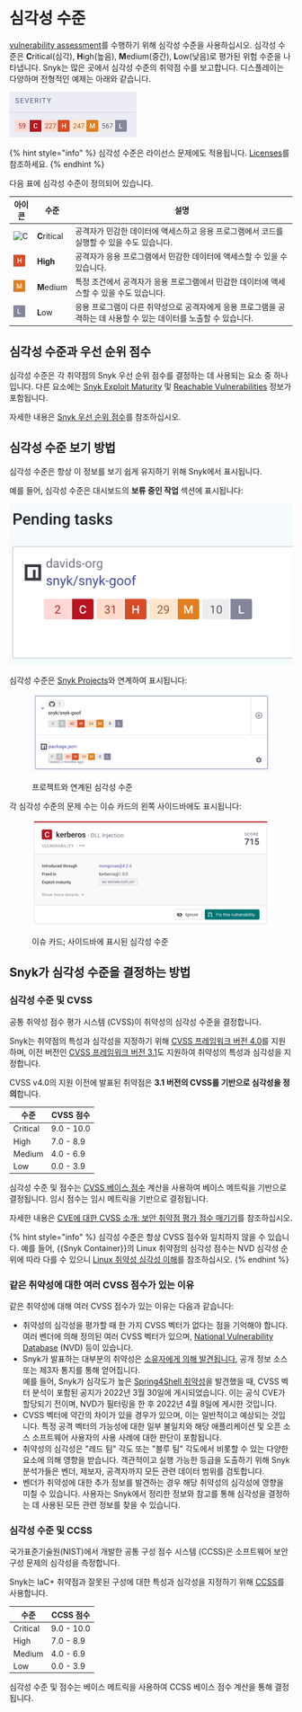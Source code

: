 # 심각성 수준

[vulnerability assessment](https://snyk.io/learn/vulnerability-assessment/)를 수행하기 위해 심각성 수준을 사용하십시오. 심각성 수준은 **C**ritical(심각), **H**igh(높음), **M**edium(중간), **L**ow(낮음)로 평가된 위험 수준을 나타냅니다. Snyk는 많은 곳에서 심각성 수준의 취약점 수를 보고합니다. 디스플레이는 다양하며 전형적인 예제는 아래와 같습니다.

<img src="../../.gitbook/assets/Screenshot 2022-08-16 at 09.52.22.png" alt="Issues at each level of severity, C, H, M, and L" data-size="original">

{% hint style="info" %}
심각성 수준은 라이선스 문제에도 적용됩니다. [Licenses](../../scan-with-snyk/snyk-open-source/scan-open-source-libraries-and-licenses/open-source-license-compliance.md)를 참조하세요.
{% endhint %}

다음 표에 심각성 수준이 정의되어 있습니다.

| 아이콘                                                                                                        | 수준         | 설명                                                                                                                                |
| ------------------------------------------------------------------------------------------------------------- | ------------ | ------------------------------------------------------------------------------------------------------------------------------------------ |
| <img src="../../.gitbook/assets/image (131) (1) (1) (1) (1) (1).png" alt="C" data-size="line">                | **C**ritical | 공격자가 민감한 데이터에 액세스하고 응용 프로그램에서 코드를 실행할 수 있을 수도 있습니다.                                                              |
| <img src="../../.gitbook/assets/image (103) (1) (1) (1) (1) (1) (1) (2) (1).png" alt="H" data-size="original"> | **High**     | 공격자가 응용 프로그램에서 민감한 데이터에 액세스할 수 있을 수 있습니다.                                                                           |
| ![M](<../../.gitbook/assets/image (133) (1).png>)                                                             | **M**edium   | 특정 조건에서 공격자가 응용 프로그램에서 민감한 데이터에 액세스할 수 있을 수도 있습니다.                                                    |
| ![L](<../../.gitbook/assets/image (422).png>)                                                                 | **L**ow      | 응용 프로그램이 다른 취약성으로 공격자에게 응용 프로그램을 공격하는 데 사용할 수 있는 데이터를 노출할 수 있습니다. |

## 심각성 수준과 우선 순위 점수

심각성 수준은 각 취약점의 Snyk 우선 순위 점수를 결정하는 데 사용되는 요소 중 하나입니다. 다른 요소에는 [Snyk Exploit Maturity](https://snyk.io/blog/whats-so-wild-about-exploits-in-the-wild-and-how-can-we-prioritize-accordingly/) 및 [Reachable Vulnerabilities](https://snyk.io/blog/optimizing-prioritization-with-deep-application-level-context/) 정보가 포함됩니다.

자세한 내용은 [Snyk 우선 순위 점수](priority-score.md)를 참조하십시오.

## 심각성 수준 보기 방법

심각성 수준은 항상 이 정보를 보기 쉽게 유지하기 위해 Snyk에서 표시됩니다.

예를 들어, 심각성 수준은 대시보드의 **보류 중인 작업** 섹션에 표시됩니다:

<img src="../../.gitbook/assets/image (158) (1) (1) (1) (1) (1) (1) (1) (2).png" alt="Severity levels with Pending tasks" data-size="original">

심각성 수준은 [Snyk Projects](../../snyk-admin/snyk-projects/)와 연계하여 표시됩니다:

<figure><img src="../../.gitbook/assets/image (43) (2).png" alt="Severity levels assoicated with Projects"><figcaption><p>프로젝트와 연계된 심각성 수준</p></figcaption></figure>

각 심각성 수준의 문제 수는 이슈 카드의 왼쪽 사이드바에도 표시됩니다:

<figure><img src="../../.gitbook/assets/image (39) (1) (1).png" alt="Issue card; severity levels in sidebar"><figcaption><p>이슈 카드; 사이드바에 표시된 심각성 수준</p></figcaption></figure>

## Snyk가 심각성 수준을 결정하는 방법

### 심각성 수준 및 CVSS

공통 취약성 점수 평가 시스템 (CVSS)이 취약성의 심각성 수준을 결정합니다.

Snyk는 취약점의 특성과 심각성을 지정하기 위해 [CVSS 프레임워크 버전 4.0](https://www.first.org/cvss/v4-0/)를 지원하며, 이전 버전인 [CVSS 프레임워크 버전 3.1](https://www.first.org/cvss/v3-1/)도 지원하여 취약성의 특성과 심각성을 지정합니다.

&#x20;CVSS v4.0의 지원 이전에 발표된 취약점은 **3.1 버전의 CVSS를 기반으로 심각성을 정의**합니다.

| **수준** | **CVSS 점수** |
| --------- | -------------- |
| Critical  | 9.0 - 10.0     |
| High      | 7.0 - 8.9      |
| Medium    | 4.0 - 6.9      |
| Low       | 0.0 - 3.9      |

심각성 수준 및 점수는 [CVSS 베이스 점수](https://www.first.org/cvss/specification-document) 계산을 사용하여 베이스 메트릭을 기반으로 결정됩니다. 임시 점수는 임시 메트릭을 기반으로 결정됩니다.

자세한 내용은 [CVE에 대한 CVSS 소개: 보안 취약점 평가 점수 매기기](https://snyk.io/blog/scoring-security-vulnerabilities-101-introducing-cvss-for-cve/)를 참조하십시오.

{% hint style="info" %}
심각성 수준은 항상 CVSS 점수와 일치하지 않을 수 있습니다. 예를 들어, {{Snyk Container}}의 Linux 취약점의 심각성 점수는 NVD 심각성 순위에 따라 다를 수 있으니 [Linux 취약성 심각성 이해](../../scan-with-snyk/snyk-container/how-snyk-container-works/severity-levels-of-detected-linux-vulnerabilities.md)를 참조하십시오.
{% endhint %}

### **같은 취약성에 대한 여러 CVSS 점수가 있는 이유**

같은 취약성에 대해 여러 CVSS 점수가 있는 이유는 다음과 같습니다:

* 취약성의 심각성을 평가할 때 한 가지 CVSS 벡터가 없다는 점을 기억해야 합니다. 여러 벤더에 의해 정의된 여러 CVSS 벡터가 있으며, [National Vulnerability Database](https://nvd.nist.gov/) (NVD) 등이 있습니다.
* Snyk가 발표하는 대부분의 취약성은 [소유자에게 의해 발견됩니다](https://security.snyk.io/disclosed-vulnerabilities), 공개 정보 소스 또는 제3자 통지를 통해 얻어집니다.\
  예를 들어, Snyk가 심각도가 높은 [Spring4Shell 취약성](https://security.snyk.io/vuln/SNYK-JAVA-ORGSPRINGFRAMEWORK-2436751)을 발견했을 때, CVSS 벡터 분석이 포함된 공지가 2022년 3월 30일에 게시되었습니다. 이는 공식 CVE가 할당되기 전이며, NVD가 필터링을 한 후 2022년 4월 8일에 게시한 것입니다.
* CVSS 벡터에 약간의 차이가 있을 경우가 있으며, 이는 일반적이고 예상되는 것입니다. 특정 공격 벡터의 가능성에 대한 일부 불일치와 해당 애플리케이션 및 오픈 소스 소프트웨어 사용자의 사용 사례에 대한 판단이 포함됩니다.
* 취약성의 심각성은 "레드 팀" 각도 또는 "블루 팀" 각도에서 비롯할 수 있는 다양한 요소에 의해 영향을 받습니다. 객관적이고 실행 가능한 등급을 도출하기 위해 Snyk 분석가들은 벤더, 제보자, 공격자까지 모든 관련 데이터 범위를 검토합니다.
* 벤더가 취약성에 대한 추가 정보를 발견하는 경우 해당 취약성의 심각성에 영향을 미칠 수 있습니다. 사용자는 Snyk에서 정리한 정보와 참고를 통해 심각성을 결정하는 데 사용된 모든 관련 정보를 찾을 수 있습니다.

### 심각성 수준 및 CCSS

국가표준기술원(NIST)에서 개발한 공통 구성 점수 시스템 (CCSS)은 소프트웨어 보안 구성 문제의 심각성을 측정합니다.

Snyk는 IaC+ 취약점과 잘못된 구성에 대한 특성과 심각성을 지정하기 위해 [CCSS](https://www.nist.gov/publications/common-configuration-scoring-system-ccss-metrics-software-security-configuration)를 사용합니다.

| **수준** | **CCSS 점수** |
| --------- | -------------- |
| Critical  | 9.0 - 10.0     |
| High      | 7.0 - 8.9      |
| Medium    | 4.0 - 6.9      |
| Low       | 0.0 - 3.9      |

심각성 수준 및 점수는 베이스 메트릭을 사용하여 CCSS 베이스 점수 계산을 통해 결정됩니다.